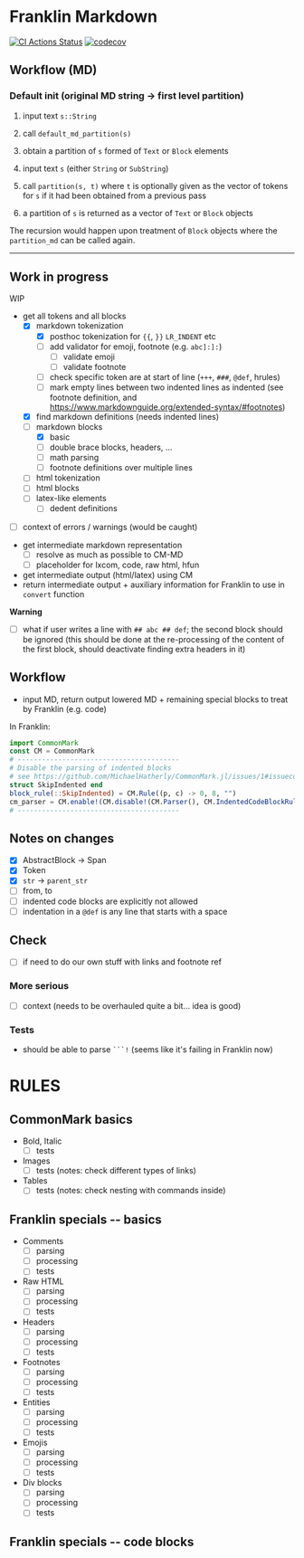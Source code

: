 # Franklin Markdown

[![CI Actions Status](https://github.com/tlienart/FranklinMarkdown.jl/workflows/CI/badge.svg)](https://github.com/tlienart/FranklinMarkdown.jl/actions)
[![codecov](https://codecov.io/gh/tlienart/FranklinParser.jl/branch/main/graph/badge.svg?token=mNry6r2aIn)](https://codecov.io/gh/tlienart/FranklinParser.jl)

## Workflow (MD)

### Default init (original MD string -> first level partition)

1. input text `s::String`
1. call `default_md_partition(s)`
1. obtain a partition of `s` formed of `Text` or `Block` elements

1. input text `s` (either `String` or `SubString`)
1. call `partition(s, t)` where `t` is optionally given as the vector of tokens for `s` if it had been obtained from a previous pass
1. a partition of `s` is returned as a vector of `Text` or `Block` objects

The recursion would happen upon treatment of `Block` objects where the `partition_md` can be called again.



---------------------------------------

## Work in progress

WIP

* get all tokens and all blocks
  * [x] markdown tokenization
    * [x] posthoc tokenization for `{{`, `}}` `LR_INDENT` etc
    * [ ] add validator for emoji, footnote (e.g. `abc]:]:`)
      * [ ] validate emoji
      * [ ] validate footnote
    * [ ] check specific token are at start of line (`+++`, `###`, `@def`, hrules)
    * [ ] mark empty lines between two indented lines as indented (see footnote definition, and https://www.markdownguide.org/extended-syntax/#footnotes)
  * [x] find markdown definitions (needs indented lines)
  * [ ] markdown blocks
    * [x] basic
    * [ ] double brace blocks, headers, ...
    * [ ] math parsing
    * [ ] footnote definitions over multiple lines
  * [ ] html tokenization
  * [ ] html blocks
  * [ ] latex-like elements
    * [ ] dedent definitions
* [ ] context of errors / warnings (would be caught)
* get intermediate markdown representation
  * [ ] resolve as much as possible to CM-MD
  * [ ] placeholder for lxcom, code, raw html, hfun
* get intermediate output (html/latex) using CM
* return intermediate output + auxiliary information for Franklin to use in `convert` function

**Warning**

* [ ] what if user writes a line with `## abc ## def`; the second block should be ignored (this should be done at the re-processing of the content of the first block, should deactivate finding extra headers in it)

## Workflow

* input MD, return output lowered MD + remaining special blocks to treat by Franklin (e.g. code)

In Franklin:

```julia
import CommonMark
const CM = CommonMark
# ----------------------------------------
# Disable the parsing of indented blocks
# see https://github.com/MichaelHatherly/CommonMark.jl/issues/1#issuecomment-735990126)
struct SkipIndented end
block_rule(::SkipIndented) = CM.Rule((p, c) -> 0, 8, "")
cm_parser = CM.enable!(CM.disable!(CM.Parser(), CM.IndentedCodeBlockRule()), SkipIndented())
# ----------------------------------------
```

## Notes on changes

* [x] AbstractBlock -> Span
* [x] Token
* [x] `str` -> `parent_str`
* [ ] from, to
* [ ] indented code blocks are explicitly not allowed
* [ ] indentation in a `@def` is any line that starts with a space

## Check

* [ ] if need to do our own  stuff with links and footnote ref

### More serious

* [ ] context (needs to be overhauled quite a bit... idea is good)

### Tests

* should be able to  parse ```` ```! ```` (seems like it's  failing in Franklin now)

# RULES

## CommonMark basics

* Bold, Italic
  * [ ] tests
* Images
  * [ ] tests (notes: check different types of links)
* Tables
  * [ ] tests (notes: check nesting with commands inside)

## Franklin specials -- basics

* Comments
  * [ ] parsing
  * [ ] processing
  * [ ] tests
* Raw HTML
  * [ ] parsing
  * [ ] processing
  * [ ] tests
* Headers
  * [ ] parsing
  * [ ] processing
  * [ ] tests
* Footnotes
  * [ ] parsing
  * [ ] processing
  * [ ] tests
* Entities
  * [ ] parsing
  * [ ] processing
  * [ ] tests
* Emojis
  * [ ] parsing
  * [ ] processing
  * [ ] tests
* Div blocks
  * [ ] parsing
  * [ ] processing
  * [ ] tests

## Franklin specials -- code blocks
